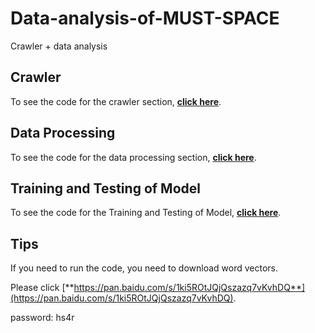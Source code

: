 # Data-analysis-of-MUST-SPACE
Crawler + data analysis

## Crawler
To see the code for the crawler section, [**click here**](https://github.com/MeditatorE/Data-analysis-of-MUST-SPACE/tree/main/Web%20Crawler).

## Data Processing
To see the code for the data processing section, [**click here**](https://github.com/MeditatorE/Data-analysis-of-MUST-SPACE/blob/main/树洞数据分析.ipynb).

## Training and Testing of Model
To see the code for the Training and Testing of Model, [**click here**](https://github.com/MeditatorE/Data-analysis-of-MUST-SPACE/blob/main/LSTM%20NLP.ipynb).

## Tips
If you need to run the code, you need to download word vectors. 

Please click [**https://pan.baidu.com/s/1ki5ROtJQjQszazq7vKvhDQ**](https://pan.baidu.com/s/1ki5ROtJQjQszazq7vKvhDQ).

password: hs4r
